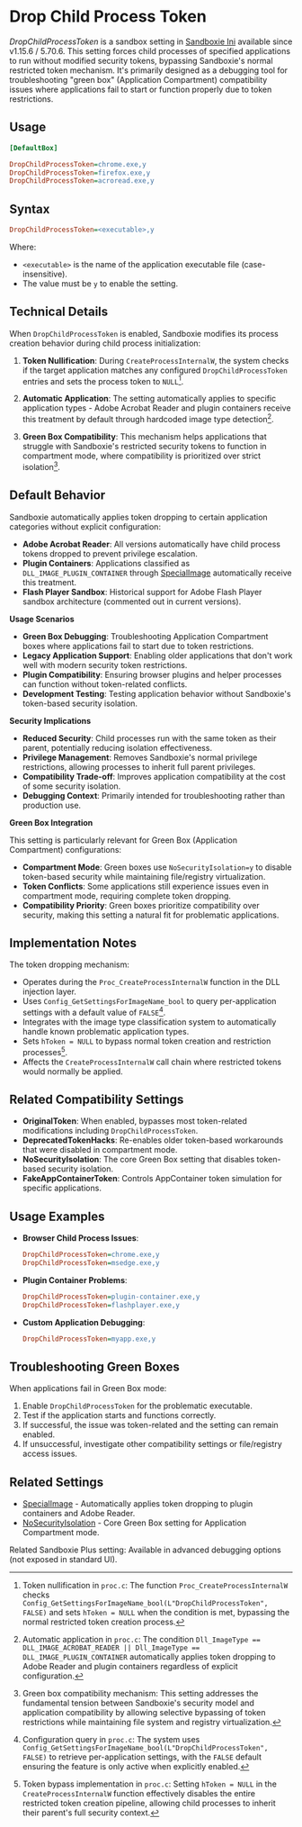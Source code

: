 # Drop Child Process Token

_DropChildProcessToken_ is a sandbox setting in [Sandboxie Ini](SandboxieIni.md) available since v1.15.6 / 5.70.6. This setting forces child processes of specified applications to run without modified security tokens, bypassing Sandboxie's normal restricted token mechanism. It's primarily designed as a debugging tool for troubleshooting "green box" (Application Compartment) compatibility issues where applications fail to start or function properly due to token restrictions.

## Usage

```ini
[DefaultBox]

DropChildProcessToken=chrome.exe,y
DropChildProcessToken=firefox.exe,y
DropChildProcessToken=acroread.exe,y
```

## Syntax

```ini
DropChildProcessToken=<executable>,y
```

Where:
- `<executable>` is the name of the application executable file (case-insensitive).
- The value must be `y` to enable the setting.

## Technical Details

When `DropChildProcessToken` is enabled, Sandboxie modifies its process creation behavior during child process initialization:

1. **Token Nullification**: During `CreateProcessInternalW`, the system checks if the target application matches any configured `DropChildProcessToken` entries and sets the process token to `NULL`[^1].

2. **Automatic Application**: The setting automatically applies to specific application types - Adobe Acrobat Reader and plugin containers receive this treatment by default through hardcoded image type detection[^2].

3. **Green Box Compatibility**: This mechanism helps applications that struggle with Sandboxie's restricted security tokens to function in compartment mode, where compatibility is prioritized over strict isolation[^3].

## Default Behavior

Sandboxie automatically applies token dropping to certain application categories without explicit configuration:

- **Adobe Acrobat Reader**: All versions automatically have child process tokens dropped to prevent privilege escalation.
- **Plugin Containers**: Applications classified as `DLL_IMAGE_PLUGIN_CONTAINER` through [SpecialImage](SpecialImage.md) automatically receive this treatment.
- **Flash Player Sandbox**: Historical support for Adobe Flash Player sandbox architecture (commented out in current versions).

**Usage Scenarios**

- **Green Box Debugging**: Troubleshooting Application Compartment boxes where applications fail to start due to token restrictions.
- **Legacy Application Support**: Enabling older applications that don't work well with modern security token restrictions.
- **Plugin Compatibility**: Ensuring browser plugins and helper processes can function without token-related conflicts.
- **Development Testing**: Testing application behavior without Sandboxie's token-based security isolation.

**Security Implications**

- **Reduced Security**: Child processes run with the same token as their parent, potentially reducing isolation effectiveness.
- **Privilege Management**: Removes Sandboxie's normal privilege restrictions, allowing processes to inherit full parent privileges.
- **Compatibility Trade-off**: Improves application compatibility at the cost of some security isolation.
- **Debugging Context**: Primarily intended for troubleshooting rather than production use.

**Green Box Integration**

This setting is particularly relevant for Green Box (Application Compartment) configurations:

- **Compartment Mode**: Green boxes use `NoSecurityIsolation=y` to disable token-based security while maintaining file/registry virtualization.
- **Token Conflicts**: Some applications still experience issues even in compartment mode, requiring complete token dropping.
- **Compatibility Priority**: Green boxes prioritize compatibility over security, making this setting a natural fit for problematic applications.

## Implementation Notes

The token dropping mechanism:

- Operates during the `Proc_CreateProcessInternalW` function in the DLL injection layer.
- Uses `Config_GetSettingsForImageName_bool` to query per-application settings with a default value of `FALSE`[^4].
- Integrates with the image type classification system to automatically handle known problematic application types.
- Sets `hToken = NULL` to bypass normal token creation and restriction processes[^5].
- Affects the `CreateProcessInternalW` call chain where restricted tokens would normally be applied.

## Related Compatibility Settings

- **OriginalToken**: When enabled, bypasses most token-related modifications including `DropChildProcessToken`.
- **DeprecatedTokenHacks**: Re-enables older token-based workarounds that were disabled in compartment mode.
- **NoSecurityIsolation**: The core Green Box setting that disables token-based security isolation.
- **FakeAppContainerToken**: Controls AppContainer token simulation for specific applications.

## Usage Examples

- **Browser Child Process Issues**:
  ```ini
  DropChildProcessToken=chrome.exe,y
  DropChildProcessToken=msedge.exe,y
  ```

- **Plugin Container Problems**:
  ```ini
  DropChildProcessToken=plugin-container.exe,y
  DropChildProcessToken=flashplayer.exe,y
  ```

- **Custom Application Debugging**:
  ```ini
  DropChildProcessToken=myapp.exe,y
  ```

## Troubleshooting Green Boxes

When applications fail in Green Box mode:

1. Enable `DropChildProcessToken` for the problematic executable.
2. Test if the application starts and functions correctly.
3. If successful, the issue was token-related and the setting can remain enabled.
4. If unsuccessful, investigate other compatibility settings or file/registry access issues.

## Related Settings

- [SpecialImage](SpecialImage.md) - Automatically applies token dropping to plugin containers and Adobe Reader.
- [NoSecurityIsolation](NoSecurityIsolation.md) - Core Green Box setting for Application Compartment mode.

Related Sandboxie Plus setting: Available in advanced debugging options (not exposed in standard UI).

[^1]: Token nullification in `proc.c`: The function `Proc_CreateProcessInternalW` checks `Config_GetSettingsForImageName_bool(L"DropChildProcessToken", FALSE)` and sets `hToken = NULL` when the condition is met, bypassing the normal restricted token creation process.

[^2]: Automatic application in `proc.c`: The condition `Dll_ImageType == DLL_IMAGE_ACROBAT_READER || Dll_ImageType == DLL_IMAGE_PLUGIN_CONTAINER` automatically applies token dropping to Adobe Reader and plugin containers regardless of explicit configuration.

[^3]: Green box compatibility mechanism: This setting addresses the fundamental tension between Sandboxie's security model and application compatibility by allowing selective bypassing of token restrictions while maintaining file system and registry virtualization.

[^4]: Configuration query in `proc.c`: The system uses `Config_GetSettingsForImageName_bool(L"DropChildProcessToken", FALSE)` to retrieve per-application settings, with the `FALSE` default ensuring the feature is only active when explicitly enabled.

[^5]: Token bypass implementation in `proc.c`: Setting `hToken = NULL` in the `CreateProcessInternalW` function effectively disables the entire restricted token creation pipeline, allowing child processes to inherit their parent's full security context.